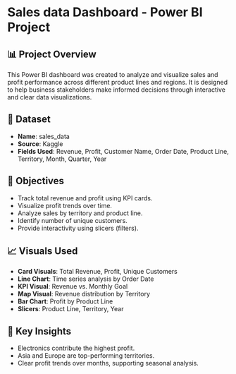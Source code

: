 # Sales data Dashboard - Power BI Project

## 📊 Project Overview
This Power BI dashboard was created to analyze and visualize sales and profit performance across different product lines and regions. It is designed to help business stakeholders make informed decisions through interactive and clear data visualizations.

## 🧾 Dataset
- **Name**: sales_data
- **Source**: Kaggle
- **Fields Used**: Revenue, Profit, Customer Name, Order Date, Product Line, Territory, Month, Quarter, Year

## 🎯 Objectives
- Track total revenue and profit using KPI cards.
- Visualize profit trends over time.
- Analyze sales by territory and product line.
- Identify number of unique customers.
- Provide interactivity using slicers (filters).

## 📈 Visuals Used
- **Card Visuals**: Total Revenue, Profit, Unique Customers
- **Line Chart**: Time series analysis by Order Date
- **KPI Visual**: Revenue vs. Monthly Goal
- **Map Visual**: Revenue distribution by Territory
- **Bar Chart**: Profit by Product Line
- **Slicers**: Product Line, Territory, Year

## 🧠 Key Insights
- Electronics contribute the highest profit.
- Asia and Europe are top-performing territories.
- Clear profit trends over months, supporting seasonal analysis.
